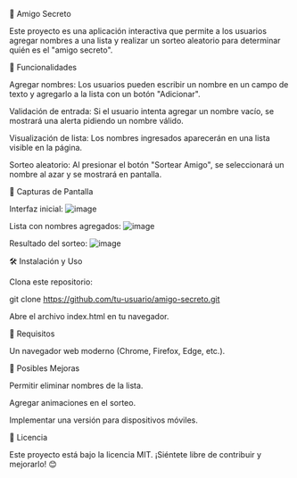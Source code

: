 🎁 Amigo Secreto

Este proyecto es una aplicación interactiva que permite a los usuarios agregar nombres a una lista y realizar un sorteo aleatorio para determinar quién es el "amigo secreto".

🚀 Funcionalidades

Agregar nombres: Los usuarios pueden escribir un nombre en un campo de texto y agregarlo a la lista con un botón "Adicionar".

Validación de entrada: Si el usuario intenta agregar un nombre vacío, se mostrará una alerta pidiendo un nombre válido.

Visualización de lista: Los nombres ingresados aparecerán en una lista visible en la página.

Sorteo aleatorio: Al presionar el botón "Sortear Amigo", se seleccionará un nombre al azar y se mostrará en pantalla.

📸 Capturas de Pantalla

Interfaz inicial:
![image](https://github.com/user-attachments/assets/f05d7210-f97f-41e0-a185-79adfe9c41a2)

Lista con nombres agregados:
![image](https://github.com/user-attachments/assets/62b188df-e890-430d-a2f0-841fab77c227)

Resultado del sorteo:
![image](https://github.com/user-attachments/assets/477e7bb6-833d-4130-ab48-29f0ca10b3a2)

🛠 Instalación y Uso

Clona este repositorio:

git clone https://github.com/tu-usuario/amigo-secreto.git

Abre el archivo index.html en tu navegador.

📌 Requisitos

Un navegador web moderno (Chrome, Firefox, Edge, etc.).

🎯 Posibles Mejoras

Permitir eliminar nombres de la lista.

Agregar animaciones en el sorteo.

Implementar una versión para dispositivos móviles.

📜 Licencia

Este proyecto está bajo la licencia MIT. ¡Siéntete libre de contribuir y mejorarlo! 😊
